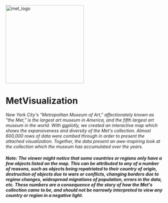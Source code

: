 <img src = "https://seeklogo.com/images/M/metropolitan-art-museum-logo-3B8686F789-seeklogo.com.png" height= 250 title= "met_logo">

# MetVisualization

*New York City's "Metropolitan Museum of Art," affectionately known as "the Met," is the largest art museum in America, and the fifth largest art museum in the world. With ggplotly, we created an interactive map which shows the expansiveness and diversity of the Met's collection. Almost 600,000 rows of data were combed through in order to present the attached visualization. Together, the data present an awe-inspiring look at the collection which the museum has accumulated over the years.*

##### Note: The viewer might notice that some countries or regions only have a few objects listed on the map. This can be attributed to any of a number of reasons, such as objects being repatriated to their country of origin, destruction of objects due to wars or conflicts, changing borders due to regime changes, widespread migrations of population, errors in the data, etc. These numbers are a consequence of the story of how the Met's collection came to be, and should not be narrowly interpreted to view any country or region in a negative light.
